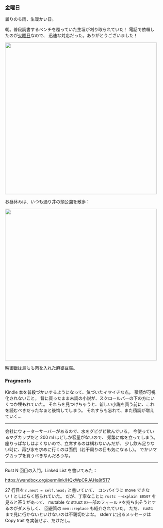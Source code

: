 ### 金曜日

曇りのち雨、生暖かい日。

朝。普段読書するベンチを覆っていた生垣が刈り取られていた！
電話で依頼したのが[火曜日](https://github.com/toasa/diary/blob/main/2023/05/16.md)なので、
迅速な対応だった。ありがとうございました！

<img src="https://i.imgur.com/1BzCINy.jpg" width="500">

お昼休みは、いつも通り井の頭公園を散歩：

<img src="https://i.imgur.com/HfYaf26.jpg" width="500">

晩御飯は鳥もも肉を入れた麻婆豆腐。

### Fragments

Kindle 本を普段づかいするようになって、気づいたイマイチな点。
積読が可視化されないこと。
昔に買ったまま未読の小説が、スクロールバーの下の方にいくつか埋もれていた。
それらを見つけちゃうと、新しい小説を買う前に、これを読むべきだったなぁと後悔してしまう。
それすらも忘れて、また積読が増えていく...

---

会社にウォーターサーバーがあるので、水をグビグビ飲んでいる。
今使っているマグカップだと 200 ml ほどしか容量がないので、
頻繁に席を立ってしまう。
座りっぱなしはよくないので、立席するのは構わないんだが、
少し飲み足りない時に、再び水を求めに行くのは面倒（若干周りの目も気になるし）。
でかいマグカップを買うべきなんだろうな。

---

Rust N 回目の入門。Linked List を書いてみた：

https://wandbox.org/permlink/HQxWpORJAHq8f5T7

27 行目を `n.next = self.head;` と書いていて、
コンパイラに move できない！としばらく怒られていた。
だが、丁寧なことに `rustc --explain E0507` を見ると答えがあって、
mutable な struct の一部のフィールドを持ち出そうとするのがダメらしく、
回避策の `mem::replace` も紹介されていた。
ただ、 rustc まで見に行かないといけないのは不親切だよな。
stderr に出るメッセージは Copy trait を実装せよ、だけだし。